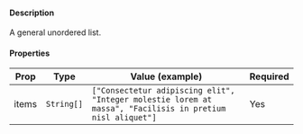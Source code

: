 #### Description

A general unordered list.

#### Properties

| Prop  | Type       | Value (example)                                                                                           | Required |
| ----- | ---------- | --------------------------------------------------------------------------------------------------------- | -------- |
| items | `String[]` | `["Consectetur adipiscing elit", "Integer molestie lorem at massa", "Facilisis in pretium nisl aliquet"]` | Yes      |
